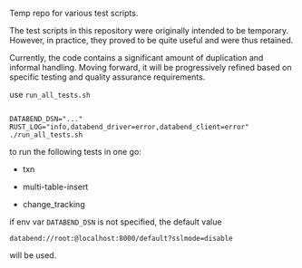Temp repo for various test scripts.


The test scripts in this repository were originally intended to be temporary. 
However, in practice, they proved to be quite useful and were thus retained. 


Currently, the code contains a significant amount of duplication and informal handling. 
Moving forward, it will be progressively refined based on specific testing and quality assurance requirements.




use `run_all_tests.sh` 

~~~

DATABEND_DSN="..." RUST_LOG="info,databend_driver=error,databend_client=error" ./run_all_tests.sh
~~~

to run the following tests in one go:

- txn

- multi-table-insert  

- change_tracking

if env var `DATABEND_DSN` is not specified, the default value 


  `databend://root:@localhost:8000/default?sslmode=disable`


will be used.


